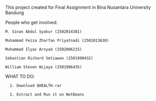 This project created for Final Assignment in Bina Nusantara University Bandung

  People who get involved:

    M. Sinan Abdul Syakur (2502014381)

    Muhammad Feiza Zharfan Priyatnadi (2502013630)

    Muhammad Ilyas Arsyad (2502006215)

    Sebastian Richard Setiawan (2501990432)

    William Steven Wijaya (2501986435)
    
 WHAT TO DO:
 
      1. Download QHEALTH.rar
      
      2. Extract and Run it on NetBeans
